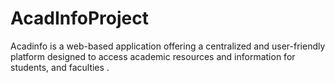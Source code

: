 # AcadInfoProject
Acadinfo is a web-based application offering a centralized and user-friendly platform designed to access academic resources and information for students, and faculties .
